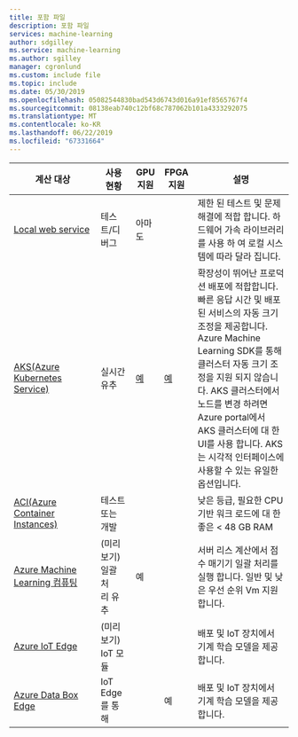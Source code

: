 ```yaml
---
title: 포함 파일
description: 포함 파일
services: machine-learning
author: sdgilley
ms.service: machine-learning
ms.author: sgilley
manager: cgronlund
ms.custom: include file
ms.topic: include
ms.date: 05/30/2019
ms.openlocfilehash: 05082544830bad543d6743d016a91ef8565767f4
ms.sourcegitcommit: 08138eab740c12bf68c787062b101a4333292075
ms.translationtype: MT
ms.contentlocale: ko-KR
ms.lasthandoff: 06/22/2019
ms.locfileid: "67331664"
---
```

| 계산 대상 | 사용 현황 | GPU 지원 | FPGA 지원 | 설명 |
| ----- | ----- | ----- | ----- | ----- |
| [Local&nbsp;web&nbsp;service](../articles/machine-learning/service/how-to-deploy-and-where.md#local) | 테스트/디버그 | 아마도 | &nbsp; | 제한 된 테스트 및 문제 해결에 적합 합니다. 하드웨어 가속 라이브러리를 사용 하 여 로컬 시스템에 따라 달라 집니다.
| [AKS(Azure Kubernetes Service)](../articles/machine-learning/service/how-to-deploy-and-where.md#aks) | 실시간 유추 |  [예](../articles/machine-learning/service/how-to-deploy-inferencing-gpus.md)  | [예](../articles/machine-learning/service/how-to-deploy-fpga-web-service.md)   |확장성이 뛰어난 프로덕션 배포에 적합합니다. 빠른 응답 시간 및 배포 된 서비스의 자동 크기 조정을 제공합니다. Azure Machine Learning SDK를 통해 클러스터 자동 크기 조정을 지원 되지 않습니다. AKS 클러스터에서 노드를 변경 하려면 Azure portal에서 AKS 클러스터에 대 한 UI를 사용 합니다. AKS는 시각적 인터페이스에 사용할 수 있는 유일한 옵션입니다. |
| [ACI(Azure Container Instances)](../articles/machine-learning/service/how-to-deploy-and-where.md#aci) | 테스트 또는 개발 | &nbsp;  | &nbsp; | 낮은 등급, 필요한 CPU 기반 워크 로드에 대 한 좋은 < 48 GB RAM |
| [Azure Machine Learning 컴퓨팅](../articles/machine-learning/service/how-to-run-batch-predictions.md) | (미리 보기) 일괄 처리&nbsp;유추 | 예 | &nbsp;  | 서버 리스 계산에서 점수 매기기 일괄 처리를 실행 합니다. 일반 및 낮은 우선 순위 Vm 지원합니다. |
| [Azure IoT Edge](../articles/machine-learning/service/how-to-deploy-and-where.md#iotedge) | (미리 보기) IoT&nbsp;모듈 |  &nbsp; | &nbsp; | 배포 및 IoT 장치에서 기계 학습 모델을 제공 합니다. |
| [Azure Data Box Edge](../articles/databox-online/data-box-edge-overview.md)   | IoT Edge를 통해 |  &nbsp; | 예 | 배포 및 IoT 장치에서 기계 학습 모델을 제공 합니다. |
